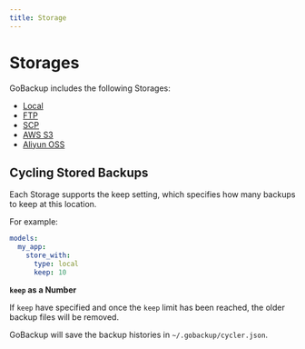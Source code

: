 ```yaml
---
title: Storage
---
```


# Storages

GoBackup includes the following Storages:

- [Local](local)
- [FTP](ftp)
- [SCP](scp)
- [AWS S3](s3)
- [Aliyun OSS](oss)

## Cycling Stored Backups

Each Storage supports the keep setting, which specifies how many backups to keep at this location.

For example:

```yml
models:
  my_app:
    store_with:
      type: local
      keep: 10
```

**`keep` as a Number**

If `keep` have specified and once the `keep` limit  has been reached, the older backup files will be removed.

GoBackup will save the backup histories in `~/.gobackup/cycler.json`.
